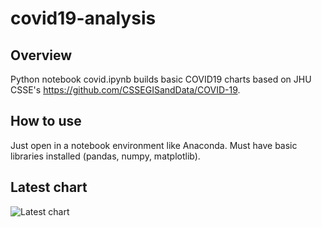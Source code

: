 # covid19-analysis

## Overview
Python notebook covid.ipynb builds basic COVID19 charts based on JHU CSSE's https://github.com/CSSEGISandData/COVID-19.

## How to use
Just open in a notebook environment like Anaconda. Must have basic libraries installed (pandas, numpy, matplotlib).

## Latest chart
![Latest chart](link-to-image)

